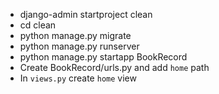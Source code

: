 - django-admin startproject clean
- cd clean
- python manage.py migrate
- python manage.py runserver
- python manage.py startapp BookRecord
- Create BookRecord/urls.py and add `home` path
- In `views.py` create `home` view

